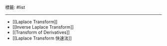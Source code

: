 標籤: #list 

---

- [[Laplace Transform]]
- [[Inverse Laplace Transform]]
- [[Transform of Derivatives]]
- [[Laplace Transform 快速法]]